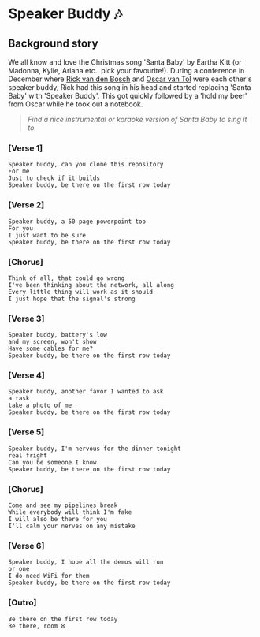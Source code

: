 # Speaker Buddy 🎶

## Background story
We all know and love the Christmas song 'Santa Baby' by Eartha Kitt (or Madonna, Kylie, Ariana etc.. pick your favourite!). During a conference in December where [Rick van den Bosch](https://github.com/rickvdbosch) and [Oscar van Tol](https://github.com/oscarvantol) were each other's speaker buddy, Rick had this song in his head and started replacing 'Santa Baby' with 'Speaker Buddy'. This got quickly followed by a 'hold my beer' from Oscar while he took out a notebook.  

> _Find a nice instrumental or karaoke version of Santa Baby to sing it to._

### [Verse 1]
```
Speaker buddy, can you clone this repository
For me
Just to check if it builds
Speaker buddy, be there on the first row today
```

### [Verse 2]
```
Speaker buddy, a 50 page powerpoint too
For you
I just want to be sure
Speaker buddy, be there on the first row today
```

### [Chorus]
```
Think of all, that could go wrong
I've been thinking about the network, all along
Every little thing will work as it should
I just hope that the signal's strong
```

### [Verse 3]
```
Speaker buddy, battery's low 
and my screen, won't show
Have some cables for me?
Speaker buddy, be there on the first row today
```

### [Verse 4]
```
Speaker buddy, another favor I wanted to ask
a task
take a photo of me
Speaker buddy, be there on the first row today
```

### [Verse 5]
```
Speaker buddy, I'm nervous for the dinner tonight
real fright
Can you be someone I know
Speaker buddy, be there on the first row today
```

### [Chorus]
```
Come and see my pipelines break
While everybody will think I'm fake
I will also be there for you
I'll calm your nerves on any mistake 
```

### [Verse 6]
```
Speaker buddy, I hope all the demos will run
or one
I do need WiFi for them
Speaker buddy, be there on the first row today
```

### [Outro]
```
Be there on the first row today
Be there, room 8
```
